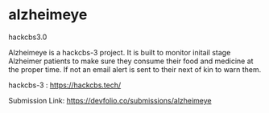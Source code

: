 # alzheimeye
hackcbs3.0

Alzheimeye is a hackcbs-3 project. It is built to monitor initail stage Alzheimer patients to make sure they consume their food and medicine at the proper time. If not an email alert is sent to their next of kin to warn them.

hackcbs-3 : https://hackcbs.tech/

Submission Link: https://devfolio.co/submissions/alzheimeye
